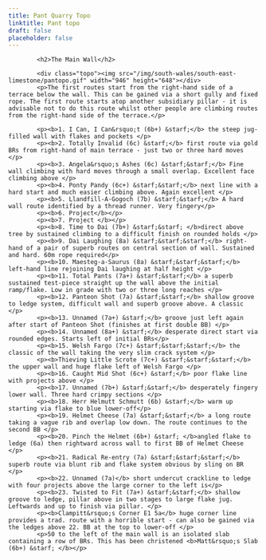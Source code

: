```yaml
---
title: Pant Quarry Topo
linktitle: Pant topo
draft: false
placeholder: false
---
```


            <h2>The Main Wall</h2>

            <div class="topo"><img src="/img/south-wales/south-east-limestone/pantopo.gif" width="946" height="648"></div>
            <p>The first routes start from the right-hand side of a terrace below the wall. This can be gained via a short gully and fixed rope. The first route starts atop another subsidiary pillar - it is advisable not to do this route whilst other people are climbing routes from the right-hand side of the terrace.</p>

            <p><b>1. I Can, I Can&rsquo;t (6b+) &starf;</b> the steep jug-filled wall with flakes and pockets </p>
            <p><b>2. Totally Invalid (6c) &starf;</b> first route via gold BRs from right-hand of main terrace - just two or three hard moves </p>
            <p><b>3. Angela&rsquo;s Ashes (6c) &starf;&starf;</b> Fine wall climbing with hard moves through a small overlap. Excellent face climbing above </p>
            <p><b>4. Ponty Pandy (6c+) &starf;&starf;</b> next line with a hard start and much easier climbing above. Again excellent </p>
            <p><b>5. Llandfill-A-Gogoch (7b) &starf;&starf;</b> A hard wall route identified by a thread runner. Very fingery</p>
            <p><b>6. Project</b></p>
            <p><b>7. Project </b></p>
            <p><b>8. Time to Dai (7b+) &starf;&starf; </b>direct above tree by sustained climbing to a difficult finish on rounded holds </p>
            <p><b>9. Dai Laughing (8a) &starf;&starf;&starf;</b> right-hand of a pair of superb routes on central section of wall. Sustained and hard. 60m rope required</p>
            <p><b>10. Maesteg-a-Saurus (8a) &starf;&starf;&starf;</b> left-hand line rejoining Dai laughing at half height </p>
            <p><b>11. Total Pants (7a+) &starf;&starf;</b> a superb sustained test-piece straight up the wall above the initial ramp/flake. Low in grade with two or three long reaches </p>
            <p><b>12. Panteon Shot (7a) &starf;&starf;</b> shallow groove to ledge system, difficult wall and superb groove above. A classic </p>
            <p><b>13. Unnamed (7a+) &starf;</b> groove just left again after start of Panteon Shot (finishes at first double BB) </p>
            <p><b>14. Unnamed (8a+) &starf;</b> desperate direct start via rounded edges. Starts left of initial BRs</p>
            <p><b>15. Welsh Fargo (7c+) &starf;&starf;&starf;</b> the classic of the wall taking the very slim crack system </p>
            <p><b>Thieving Little Scrote (7c+) &starf;&starf;&starf;</b> the upper wall and huge flake left of Welsh Fargo </p>
            <p><b>16. Caught Mid Shot (6c+) &starf;</b> poor flake line with projects above </p>
            <p><b>17. Unnamed (7b+) &starf;&starf;</b> desperately fingery lower wall. Three hard crimpy sections </p>
            <p><b>18. Herr Helmutt Schmutt (6b) &starf;</b> warm up starting via flake to blue lower-off</p>
            <p><b>19. Helmet Cheese (7a) &starf;&starf;</b> a long route taking a vague rib and overlap low down. The route continues to the second BB </p>
            <p><b>20. Pinch the Helmet (6b+) &starf; </b>angled flake to ledge (6a) then rightward across wall to first BB of Helmet Cheese </p>
            <p><b>21. Radical Re-entry (7a) &starf;&starf;&starf;</b> superb route via blunt rib and flake system obvious by sling on BR </p>
            <p><b>22. Unnamed (7a)</b> short undercut crackline to ledge with four projects above the large corner to the left is</p>
            <p><b>23. Twisted to Fit (7a+) &starf;&starf;</b> shallow groove to ledge, pillar above in two stages to large flake jug. Leftwards and up to finish via pillar. </p>
            <p><b>Clampitt&rsquo;s Corner E1 5a</b> huge corner line provides a trad. route with a horrible start - can also be gained via the ledges above 22. BB at the top to lower-off </p>
            <p>50 to the left of the main wall is an isolated slab containing a row of BRs. This has been christened <b>Matt&rsquo;s Slab (6b+) &starf; </b></p>




